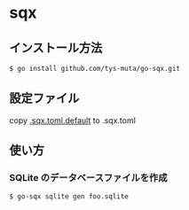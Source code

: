 # sqx

## インストール方法

```sh
$ go install github.com/tys-muta/go-sqx.git
```

## 設定ファイル

copy [.sqx.toml.default](.sqx.toml.default) to .sqx.toml

## 使い方

### SQLite のデータベースファイルを作成

```sh
$ go-sqx sqlite gen foo.sqlite
```

